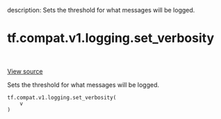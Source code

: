 description: Sets the threshold for what messages will be logged.

<div itemscope itemtype="http://developers.google.com/ReferenceObject">
<meta itemprop="name" content="tf.compat.v1.logging.set_verbosity" />
<meta itemprop="path" content="Stable" />
</div>

# tf.compat.v1.logging.set_verbosity

<!-- Insert buttons and diff -->

<table class="tfo-notebook-buttons tfo-api nocontent" align="left">

</table>

<a target="_blank" href="/code/stable/tensorflow/python/platform/tf_logging.py">View source</a>



Sets the threshold for what messages will be logged.

<pre class="devsite-click-to-copy prettyprint lang-py tfo-signature-link">
<code>tf.compat.v1.logging.set_verbosity(
    v
)
</code></pre>



<!-- Placeholder for "Used in" -->
